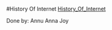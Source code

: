 #History Of Internet
[History_Of_Internet](http://sagaofinternetpythonandoops.eastus.azurecontainer.io/)

Done by:
Annu Anna Joy